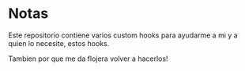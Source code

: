 # Notas

Este repositorio contiene varios custom hooks para ayudarme a mi y a quien lo necesite, estos hooks.

Tambien por que me da flojera volver a hacerlos!